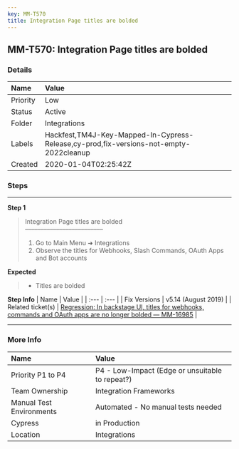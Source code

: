 ```yaml
---
key: MM-T570
title: Integration Page titles are bolded
---
```


## MM-T570: Integration Page titles are bolded

### Details

| Name     | Value                                                                                  |
| :------- | :------------------------------------------------------------------------------------- |
| Priority | Low                                                                                    |
| Status   | Active                                                                                 |
| Folder   | Integrations                                                                           |
| Labels   | Hackfest,TM4J-Key-Mapped-In-Cypress-Release,cy-prod,fix-versions-not-empty-2022cleanup |
| Created  | 2020-01-04T02:25:42Z                                                                   |

### Steps

<hr/>

**Step 1**

> <article>Integration Page titles are bolded<br>–––––––––––––––––––––––––<ol><li>Go to Main Menu ➜ Integrations</li><li>Observe the titles for Webhooks, Slash Commands, OAuth Apps and Bot accounts</li></ol></article>

**Expected**

> <article><ul><li>Titles are bolded</li></ul></article>

**Step Info**
| Name | Value |
| :--- | :--- |
| Fix Versions | v5.14 (August 2019) |
| Related ticket(s) | <a href="https://mattermost.atlassian.net/browse/MM-16985">Regression: In backstage UI, titles for webhooks, commands and OAuth apps are no longer bolded — MM-16985</a> |

<hr/>

### More Info

| Name                     | Value                                           |
| :----------------------- | :---------------------------------------------- |
| Priority P1 to P4        | P4 - Low-Impact (Edge or unsuitable to repeat?) |
| Team Ownership           | Integration Frameworks                          |
| Manual Test Environments | Automated - No manual tests needed              |
| Cypress                  | in Production                                   |
| Location                 | Integrations                                    |
